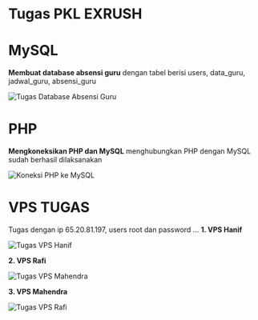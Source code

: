 # Tugas PKL EXRUSH

# MySQL
**Membuat database absensi guru** dengan tabel berisi users, data_guru, jadwal_guru, absensi_guru

![Tugas Database Absensi Guru](https://user-images.githubusercontent.com/107165333/183583639-89be0c8c-0116-430f-abd7-85d7ee42e5f3.jpeg)

# PHP 
**Mengkoneksikan PHP dan MySQL** menghubungkan PHP dengan MySQL sudah berhasil dilaksanakan

![Koneksi PHP ke MySQL](https://user-images.githubusercontent.com/107165333/183605539-1c3f0e20-0c4c-4445-a61c-99bb994b362b.png)

# VPS TUGAS
Tugas dengan ip 65.20.81.197, users root dan password ...
**1. VPS Hanif**

![Tugas VPS Hanif](https://user-images.githubusercontent.com/107165333/183583716-ccdd6bd6-4f42-4800-ab8d-74987df9c662.png)

**2. VPS Rafi**

![Tugas VPS Mahendra](https://user-images.githubusercontent.com/107165333/183583745-8f6e365f-6ea9-4a57-9b73-296b069a0a54.jpeg)

**3. VPS Mahendra**

![Tugas VPS Rafi](https://user-images.githubusercontent.com/107165333/183583778-8534941b-5394-4bd1-afe6-1715442fc621.png)
